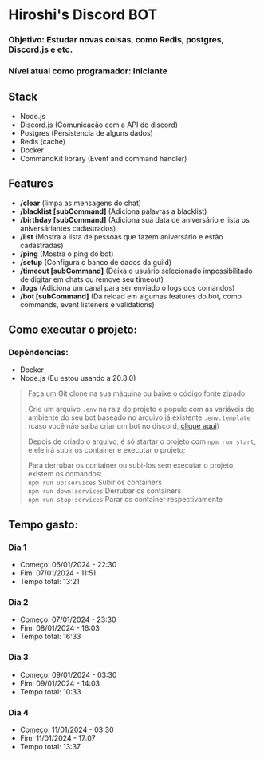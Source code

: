 # Hiroshi's Discord BOT

### Objetivo: Estudar novas coisas, como Redis, postgres, Discord.js e etc.

### Nível atual como programador: Iniciante

## Stack

- Node.js
- Discord.js (Comunicação com a API do discord)
- Postgres (Persistencia de alguns dados)
- Redis (cache)
- Docker
- CommandKit library (Event and command handler)

## Features

- **/clear** (limpa as mensagens do chat)
- **/blacklist [subCommand]** (Adiciona palavras a blacklist)
- **/birthday [subCommand]** (Adiciona sua data de aniversário e lista os aniversáriantes cadastrados)
- **/list** (Mostra a lista de pessoas que fazem aniversário e estão cadastradas)
- **/ping** (Mostra o ping do bot)
- **/setup** (Configura o banco de dados da guild)
- **/timeout [subCommand]** (Deixa o usuário selecionado impossibilitado de digitar em chats ou remove seu timeout)
- **/logs** (Adiciona um canal para ser enviado o logs dos comandos)
- **/bot [subCommand]** (Da reload em algumas features do bot, como commands, event listeners e validations)

## Como executar o projeto:

### Depêndencias:

- Docker
- Node.js (Eu estou usando a 20.8.0)


>Faça um Git clone na sua máquina ou baixe o código fonte zipado
>
>Crie um arquivo `.env` na raiz do projeto e popule com as variáveis de ambiente do seu bot baseado no arquivo já existente `.env.template` (caso você não saiba criar um bot no discord, [clique aqui](https://discord.com/developers/docs/getting-started#step-1-creating-an-app))
>
>Depois de criado o arquivo, é só startar o projeto com `npm run start`, e ele irá subir os container e executar o projeto; 
> 
> Para derrubar os container ou subi-los sem executar o projeto, existem os comandos:  
> `npm run up:services` Subir os containers  
> `npm run down:services` Derrubar os containers  
> `npm run stop:services` Parar os container respectivamente



## Tempo gasto:

### Dia 1

- Começo: 06/01/2024 - 22:30
- Fim: 07/01/2024 - 11:51
- Tempo total: 13:21

### Dia 2

- Começo: 07/01/2024 - 23:30
- Fim: 08/01/2024 - 16:03
- Tempo total: 16:33

### Dia 3

- Começo: 09/01/2024 - 03:30
- Fim: 09/01/2024 - 14:03
- Tempo total: 10:33

### Dia 4

- Começo: 11/01/2024 - 03:30
- Fim: 11/01/2024 - 17:07
- Tempo total: 13:37


